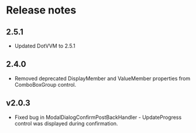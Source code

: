# Release notes
## 2.5.1
* Updated DotVVM to 2.5.1
## 2.4.0
* Removed deprecated DisplayMember and ValueMember properties from ComboBoxGroup control.
## v2.0.3
* Fixed bug in ModalDialogConfirmPostBackHandler - UpdateProgress control was displayed during confirmation.
